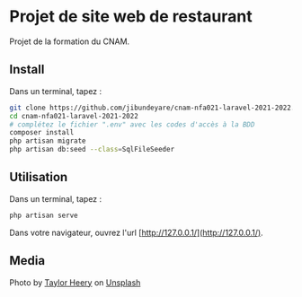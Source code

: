 # Projet de site web de restaurant

Projet de la formation du CNAM.

## Install

Dans un terminal, tapez :

```bash
git clone https://github.com/jibundeyare/cnam-nfa021-laravel-2021-2022.git
cd cnam-nfa021-laravel-2021-2022
# complétez le fichier ".env" avec les codes d'accès à la BDD
composer install
php artisan migrate
php artisan db:seed --class=SqlFileSeeder
```

## Utilisation

Dans un terminal, tapez :

```bash
php artisan serve
```

Dans votre navigateur, ouvrez l'url [http://127.0.0.1/](http://127.0.0.1/).


## Media

Photo by <a href="https://unsplash.com/@taylorheeryphoto?utm_source=unsplash&utm_medium=referral&utm_content=creditCopyText">Taylor Heery</a> on <a href="https://unsplash.com/?utm_source=unsplash&utm_medium=referral&utm_content=creditCopyText">Unsplash</a>
